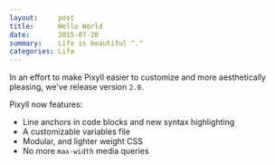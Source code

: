 ```yaml
---
layout:     post
title:      Hello World
date:       2015-07-20
summary:    Life is beautiful ^.^
categories: Life
---
```


In an effort to make Pixyll easier to customize and more aesthetically pleasing, we've release version `2.0`.

Pixyll now features:

* Line anchors in code blocks and new syntax highlighting
* A customizable variables file
* Modular, and lighter weight CSS
* No more `max-width` media queries
